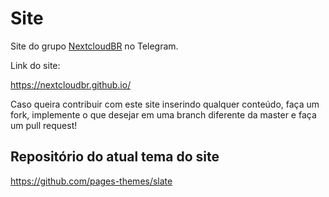 # Site

Site do grupo [NextcloudBR](https://t.me/NextcloudBR) no Telegram.

Link do site:

https://nextcloudbr.github.io/

Caso queira contribuir com este site inserindo qualquer conteúdo, faça um fork, implemente o que desejar em uma branch diferente da master e faça um pull request!

## Repositório do atual tema do site

https://github.com/pages-themes/slate
